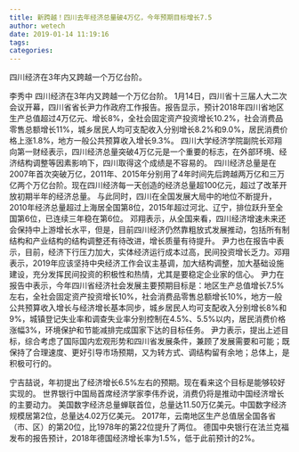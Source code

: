 ```yaml
---
title: 新跨越！四川去年经济总量破4万亿，今年预期目标增长7.5
author: wetech
date: 2019-01-14 11:19:16
tags: 
categories: 
---
```

四川经济在3年内又跨越一个万亿台阶。
<!-- more -->
李秀中
四川经济在3年内又跨越一个万亿台阶。
1月14日，四川省十三届人大二次会议开幕，四川省省长尹力作政府工作报告。报告显示，预计2018年四川省地区生产总值超过4万亿元、增长8%，全社会固定资产投资增长10.2%，社会消费品零售总额增长11%，城乡居民人均可支配收入分别增长8.2%和9.0%，居民消费价格上涨1.8%，地方一般公共预算收入增长9.3%。
四川大学经济学院副院长邓翔向第一财经表示，四川经济总量突破4万亿元是一个重要的标志，在外部环境、经济结构调整等因素影响下，四川取得这个成绩是不容易的。
四川经济总量是在2007年首次突破万亿，2011年、2015年分别用了4年时间先后跨越两万亿和三万亿两个万亿台阶。现在四川经济每一天创造的经济总量超100亿元，超过了改革开放初期半年的经济总量。
与此同时，四川在全国发展大局中的地位不断提升，2010年经济总量超过上海居全国第8位，2015年超过河北、辽宁，排位跃升至全国第6位，已连续三年稳在第6位。
邓翔表示，从全国来看，四川经济增速未来还会保持中上游增长水平，但是，目前四川经济仍然靠粗放式发展推动，包括所有制结构和产业结构的结构调整还有待改进，增长质量有待提升。
尹力也在报告中表示，目前，经济下行压力加大，实体经济运行成本过高，民间投资增长乏力。邓翔表示，2019年应该坚持中央经济工作会议主基调，加大结构调整，加大基础设施建设，充分发挥民间投资的积极性和热情，尤其是要稳定企业家的信心。
尹力在报告中表示，今年四川省经济社会发展主要预期目标是：地区生产总值增长7.5%左右，全社会固定资产投资增长10%，社会消费品零售总额增长10%，地方一般公共预算收入增长与经济增长基本同步，城乡居民人均可支配收入分别增长8%和9%，城镇登记失业率和调查失业率分别控制在4.5%、5.5%以内，居民消费价格涨幅3%，环境保护和节能减排完成国家下达的目标任务。
尹力表示，提出上述目标，综合考虑了国际国内宏观形势和四川省发展条件，兼顾了发展需要和可能；既保持了合理速度、更好引导市场预期，又为转方式、调结构留有余地；总体上，是积极可行的。
 
 
宁吉喆说，年初提出了经济增长6.5%左右的预期。现在看来这个目标是能够较好实现的。
世界银行中国局首席经济学家李伟乔说，消费仍将是推动中国经济增长的主要动力。
美国数字经济总量蝉联首位，总量达11.50万亿美元。中国数字经济规模居第2位，总量达4.02万亿美元。
2017年，云南地区生产总值居全国各省（市、区）的第20位，比1978年的第22位提升了两位。
德国中央银行在法兰克福发布的报告预计，2018年德国经济增长率为1.5%，低于此前预计的2%。
